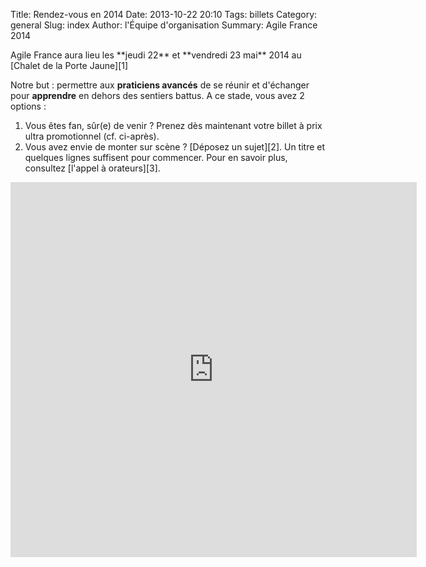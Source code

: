 Title: Rendez-vous en 2014
Date: 2013-10-22 20:10
Tags: billets
Category: general
Slug: index
Author: l'Équipe d'organisation
Summary: Agile France 2014

<span class="soon-med">
  Agile France aura lieu les **jeudi 22** et **vendredi 23 mai** 2014 au [Chalet de la Porte Jaune][1]
</span>

Notre but : permettre aux **praticiens avancés** de se réunir et d'échanger
pour **apprendre** en dehors des sentiers battus. A ce stade, vous avez 2 options : 
<ol>
<li>Vous êtes fan, sûr(e) de venir ? Prenez dès maintenant votre billet à prix ultra promotionnel (cf. ci-après).</li>
<li>Vous avez envie de monter sur scène ? [Déposez un sujet][2]. Un titre et quelques lignes suffisent pour commencer. Pour en savoir plus, consultez [l'appel à orateurs][3].</li>
</ol>

<iframe src="https://www.weezevent.com/widget_billeterie.php?id_evenement=48375&amp;code=21772&amp;cas=1&amp;resize=0&amp;multi=0" width="650" height="600" scrolling="auto" frameborder="0" id="weezuniq48375"></iframe>
<a name="billeterie">&nbsp;</a>

[1]: https://maps.google.fr/maps?ie=UTF-8&cid=0,0,5262208505098551486&ei=KIEqUd2HE4HL0QWtw4DgDA&ved=0CJgBEPwSMAA
[2]: http://call4paper-agileconf.herokuapp.com/
[3]: http://www.conference-agile.fr/call4papers.html
